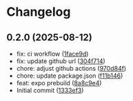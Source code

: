 # Changelog

## 0.2.0 (2025-08-12)

* fix: ci workflow ([1face9d](https://github.com/adonaipinheiro/signature-touch/commit/1face9d))
* fix: update github url ([304f714](https://github.com/adonaipinheiro/signature-touch/commit/304f714))
* chore: adjust github actions ([970d84f](https://github.com/adonaipinheiro/signature-touch/commit/970d84f))
* chore: update package.json ([f11b146](https://github.com/adonaipinheiro/signature-touch/commit/f11b146))
* feat: expo prebuild ([8a8c9e4](https://github.com/adonaipinheiro/signature-touch/commit/8a8c9e4))
* Initial commit ([1333ef3](https://github.com/adonaipinheiro/signature-touch/commit/1333ef3))
